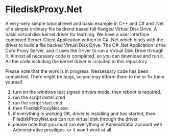# FilediskProxy.Net
A very-very simple tutorial level and basic example in C++ and C# and .Net of a simple ordinary file backend based full fledged Virtual Disk Drive. A basic virtual disk kernel driver for learning. We have a user interface combined Server-Client Application written in C# .Net which binds with the driver to build a file backed Virtual Disk Drive. The C# .Net Application is the Core Proxy Server, and it uses the Driver to run a Virtual Disk Drive through it. Almost all necessary code is completed, so you can download and run it. All the code including the kernel driver is included in this repository.

Please note that the work is in progress. Nessessary code has been completed. There might be bugs, so you may inform them to me or fix them yourself.

1. turn on the windows test signed drivers mode. then reboot is required.
2. run the script install.cmd
3. run the script start.cmd
4. then FilediskProxyNet.exe.
5. if everything is working OK, driver is installing and has started, then FilediskProxyNet.exe can run virtual disk through the driver.
6. please note that you must run everything in Administrator account with Administrative previliges. or it won't work at all.
